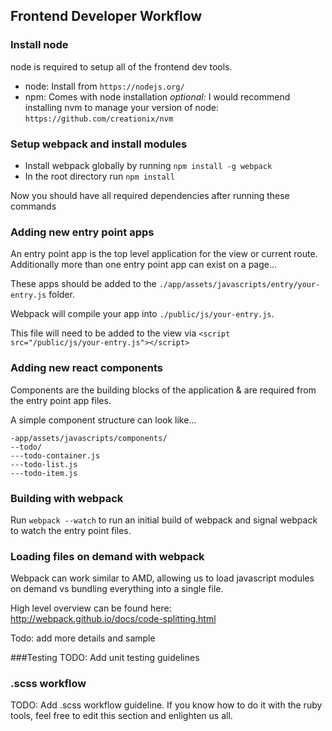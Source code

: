 ## Frontend Developer Workflow

### Install node
node is required to setup all of the frontend dev tools.
* node: Install from `https://nodejs.org/` 
* npm: Comes with node installation
*optional:* I would recommend installing nvm to manage your version of node: `https://github.com/creationix/nvm`

### Setup webpack and install modules
* Install webpack globally by running `npm install -g webpack`
* In the root directory run `npm install`

Now you should have all required dependencies after running these commands

### Adding new entry point apps
An entry point app is the top level application for the view or current route. Additionally more than one entry point app can exist on a page...

These apps should be added to the `./app/assets/javascripts/entry/your-entry.js` folder.

Webpack will compile your app into `./public/js/your-entry.js`. 

This file will need to be added to the view via `<script src="/public/js/your-entry.js"></script>`

### Adding new react components
Components are the building blocks of the application & are required from the entry point app files.

A simple component structure can look like...

```
-app/assets/javascripts/components/
--todo/
---todo-container.js
---todo-list.js
---todo-item.js
```

### Building with webpack
Run `webpack --watch` to run an initial build of webpack and signal webpack to watch the entry point files.

### Loading files on demand with webpack
Webpack can work similar to AMD, allowing us to load javascript modules on demand vs bundling everything into a single file.

High level overview can be found here: http://webpack.github.io/docs/code-splitting.html

Todo: add more details and sample


###Testing
TODO: Add unit testing guidelines

### .scss workflow
TODO: Add .scss workflow guideline. If you know how to do it with the ruby tools, feel free to edit this section and enlighten us all.
